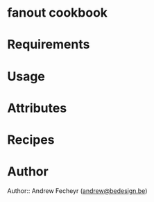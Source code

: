 # fanout cookbook

# Requirements

# Usage

# Attributes

# Recipes

# Author

Author:: Andrew Fecheyr (<andrew@bedesign.be>)
